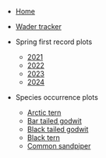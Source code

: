 <!-- docs/_sidebar.md -->

- [Home](README.md)

- [Wader tracker](/wader_tracker/wader_tracker.md)

- Spring first record plots

    - [2021](/First_record_plots/2021.md)
    - [2022](/First_record_plots/2022.md)
    - [2023](/First_record_plots/2023.md)
    - [2024](/First_record_plots/2024.md)

- Species occurrence plots

    - [Arctic tern](/Species_distributions/arctic_tern.md)
    - [Bar tailed godwit](/Species_distributions/bar_tailed_godwit.md)
    - [Black tailed godwit](/Species_distributions/black_tailed_godwit.md)
    - [Black tern](/Species_distributions/black_tern.md)
    - [Common sandpiper](/Species_distributions/common_sandpiper.md)
